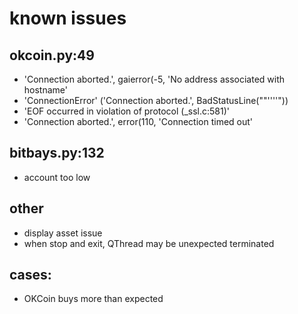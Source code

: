 # known issues

## okcoin.py:49

* 'Connection aborted.', gaierror(-5, 'No address associated with hostname'
* 'ConnectionError' ('Connection aborted.', BadStatusLine(""''''"))
* 'EOF occurred in violation of protocol (_ssl.c:581)'
* 'Connection aborted.', error(110, 'Connection timed out'

## bitbays.py:132
* account too low

## other
* display asset issue
* when stop and exit, QThread may be unexpected terminated

## cases:
* OKCoin buys more than expected
